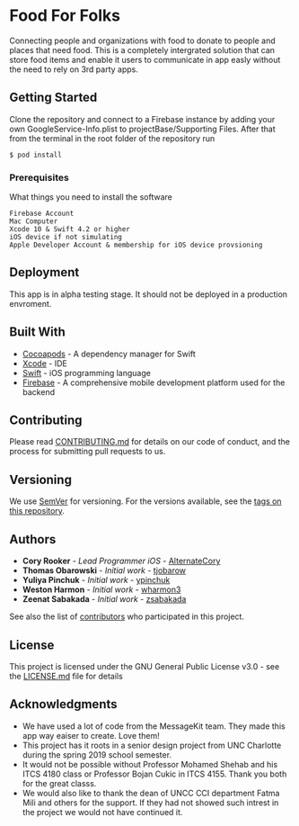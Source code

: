 # Food For Folks

Connecting people and organizations with food to donate to people and places that need food. This is a completely intergrated solution that can store food items and enable it users to communicate in app easly without the need to rely on 3rd party apps. 

## Getting Started

Clone the repository and connect to a Firebase instance by adding your own GoogleService-Info.plist to projectBase/Supporting Files. After that from the terminal in the root folder of the repository run 
```
$ pod install
```

### Prerequisites

What things you need to install the software

```
Firebase Account
Mac Computer
Xcode 10 & Swift 4.2 or higher
iOS device if not simulating
Apple Developer Account & membership for iOS device provsioning 
```

## Deployment

This app is in alpha testing stage. It should not be deployed in a production envroment.

## Built With

* [Cocoapods](https://cocoapods.org) - A dependency manager for Swift
* [Xcode](https://developer.apple.com/xcode/) - IDE
* [Swift](https://developer.apple.com/swift/) - iOS programming language
* [Firebase](https://firebase.google.com) - A comprehensive mobile development platform used for the backend

## Contributing

Please read [CONTRIBUTING.md](https://github.com/food-for-folks/iOS/blob/master/CONTRIBUTING.md) for details on our code of conduct, and the process for submitting pull requests to us.

## Versioning

We use [SemVer](http://semver.org/) for versioning. For the versions available, see the [tags on this repository](https://github.com/tjobarow/Food-For-Folks/tags). 

## Authors

* **Cory Rooker** - *Lead Programmer iOS* - [AlternateCory](https://github.com/AlternateCory)
* **Thomas Obarowski** - *Initial work* - [tjobarow](https://github.com/tjobarow)
* **Yuliya Pinchuk** - *Initial work* - [ypinchuk](https://github.com/ypinchuk) 
* **Weston Harmon** - *Initial work* - [wharmon3](https://github.com/wharmon3)
* **Zeenat Sabakada** - *Initial work* - [zsabakada](https://github.com/zsabakada)

See also the list of [contributors](https://github.com/tjobarow/Food-For-Folks/graphs/contributors) who participated in this project.

## License

This project is licensed under the GNU General Public License v3.0 - see the [LICENSE.md](https://github.com/food-for-folks/iOS/blob/master/LICENSE) file for details

## Acknowledgments

* We have used a lot of code from the MessageKit team. They made this app way eaiser to create. Love them!
* This project has it roots in a senior design project from UNC Charlotte during the spring 2019 school semester. 
* It would not be possible without Professor Mohamed Shehab and his ITCS 4180 class or Professor Bojan Cukic in ITCS 4155. Thank you both for the great classs.
* We would also like to thank the dean of UNCC CCI department Fatma Mili and others for the support. If they had not showed such intrest in the project we would not have continued it.

